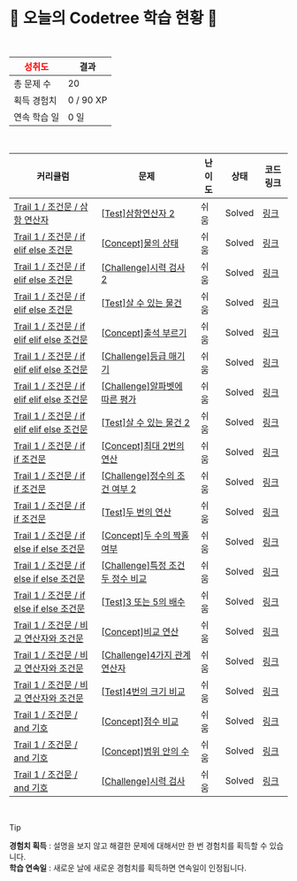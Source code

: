 # 🌲 오늘의 Codetree 학습 현황 🌲

<br />

| <span style="color:red;display:block;text-align:center;"> **성취도**</span> | 결과 |
|---|---|
| 총 문제 수 | 20 |
| 획득 경험치 | 0 / 90 XP |
| 연속 학습 일 | 0 일 |

<br />

|커리큘럼|문제|난이도|상태|코드 링크|
|---|---|---|---|---|
|[Trail 1 / 조건문 / 삼항 연산자](https://www.codetree.ai/trail-info/novice-low/)|[[Test]삼항연산자 2](https://www.codetree.ai/trails/complete/curated-cards/test-ternary-operator-2/)|쉬움|Solved|[링크](https://github.com/sghtao/Gihongong/blob/main/250201/%EC%82%BC%ED%95%AD%EC%97%B0%EC%82%B0%EC%9E%90%202/ternary-operator-2.py)|
|[Trail 1 / 조건문 / if elif else 조건문](https://www.codetree.ai/trail-info/novice-low/)|[[Concept]물의 상태](https://www.codetree.ai/trails/complete/curated-cards/intro-state-of-water/)|쉬움|Solved|[링크](https://github.com/sghtao/Gihongong/blob/main/250201/%EB%AC%BC%EC%9D%98%20%EC%83%81%ED%83%9C/state-of-water.py)|
|[Trail 1 / 조건문 / if elif else 조건문](https://www.codetree.ai/trail-info/novice-low/)|[[Challenge]시력 검사 2](https://www.codetree.ai/trails/complete/curated-cards/challenge-eye-test-2/)|쉬움|Solved|[링크](https://github.com/sghtao/Gihongong/blob/main/250201/%EC%8B%9C%EB%A0%A5%20%EA%B2%80%EC%82%AC%202/eye-test-2.py)|
|[Trail 1 / 조건문 / if elif else 조건문](https://www.codetree.ai/trail-info/novice-low/)|[[Test]살 수 있는 물건](https://www.codetree.ai/trails/complete/curated-cards/test-things-able-to-buy/)|쉬움|Solved|[링크](https://github.com/sghtao/Gihongong/blob/main/250201/%EC%82%B4%20%EC%88%98%20%EC%9E%88%EB%8A%94%20%EB%AC%BC%EA%B1%B4/things-able-to-buy.py)|
|[Trail 1 / 조건문 / if elif elif else 조건문](https://www.codetree.ai/trail-info/novice-low/)|[[Concept]출석 부르기](https://www.codetree.ai/trails/complete/curated-cards/intro-calling-attendance/)|쉬움|Solved|[링크](https://github.com/sghtao/Gihongong/blob/main/250201/%EC%B6%9C%EC%84%9D%20%EB%B6%80%EB%A5%B4%EA%B8%B0/calling-attendance.py)|
|[Trail 1 / 조건문 / if elif elif else 조건문](https://www.codetree.ai/trail-info/novice-low/)|[[Challenge]등급 매기기](https://www.codetree.ai/trails/complete/curated-cards/challenge-ranking/)|쉬움|Solved|[링크](https://github.com/sghtao/Gihongong/blob/main/250201/%EB%93%B1%EA%B8%89%20%EB%A7%A4%EA%B8%B0%EA%B8%B0/ranking.py)|
|[Trail 1 / 조건문 / if elif elif else 조건문](https://www.codetree.ai/trail-info/novice-low/)|[[Challenge]알파벳에 따른 평가](https://www.codetree.ai/trails/complete/curated-cards/challenge-evaluation-by-alphabet/)|쉬움|Solved|[링크](https://github.com/sghtao/Gihongong/blob/main/250201/%EC%95%8C%ED%8C%8C%EB%B2%B3%EC%97%90%20%EB%94%B0%EB%A5%B8%20%ED%8F%89%EA%B0%80/evaluation-by-alphabet.py)|
|[Trail 1 / 조건문 / if elif elif else 조건문](https://www.codetree.ai/trail-info/novice-low/)|[[Test]살 수 있는 물건 2](https://www.codetree.ai/trails/complete/curated-cards/test-things-able-to-buy-2/)|쉬움|Solved|[링크](https://github.com/sghtao/Gihongong/blob/main/250201/%EC%82%B4%20%EC%88%98%20%EC%9E%88%EB%8A%94%20%EB%AC%BC%EA%B1%B4%202/things-able-to-buy-2.py)|
|[Trail 1 / 조건문 / if if 조건문](https://www.codetree.ai/trail-info/novice-low/)|[[Concept]최대 2번의 연산](https://www.codetree.ai/trails/complete/curated-cards/intro-up-to-2-calculations/)|쉬움|Solved|[링크](https://github.com/sghtao/Gihongong/blob/main/250201/%EC%B5%9C%EB%8C%80%202%EB%B2%88%EC%9D%98%20%EC%97%B0%EC%82%B0/up-to-2-calculations.py)|
|[Trail 1 / 조건문 / if if 조건문](https://www.codetree.ai/trail-info/novice-low/)|[[Challenge]정수의 조건 여부 2](https://www.codetree.ai/trails/complete/curated-cards/challenge-numbers-condition-2/)|쉬움|Solved|[링크](https://github.com/sghtao/Gihongong/blob/main/250201/%EC%A0%95%EC%88%98%EC%9D%98%20%EC%A1%B0%EA%B1%B4%20%EC%97%AC%EB%B6%80%202/numbers-condition-2.py)|
|[Trail 1 / 조건문 / if if 조건문](https://www.codetree.ai/trail-info/novice-low/)|[[Test]두 번의 연산](https://www.codetree.ai/trails/complete/curated-cards/test-two-operations/)|쉬움|Solved|[링크](https://github.com/sghtao/Gihongong/blob/main/250201/%EB%91%90%20%EB%B2%88%EC%9D%98%20%EC%97%B0%EC%82%B0/two-operations.py)|
|[Trail 1 / 조건문 / if else if else 조건문](https://www.codetree.ai/trail-info/novice-low/)|[[Concept]두 수의 짝홀 여부](https://www.codetree.ai/trails/complete/curated-cards/intro-parity-of-two-numbers/)|쉬움|Solved|[링크](https://github.com/sghtao/Gihongong/blob/main/250201/%EB%91%90%20%EC%88%98%EC%9D%98%20%EC%A7%9D%ED%99%80%20%EC%97%AC%EB%B6%80/parity-of-two-numbers.py)|
|[Trail 1 / 조건문 / if else if else 조건문](https://www.codetree.ai/trail-info/novice-low/)|[[Challenge]특정 조건 두 정수 비교](https://www.codetree.ai/trails/complete/curated-cards/challenge-specific-comparison-of-two-natural-numbers/)|쉬움|Solved|[링크](https://github.com/sghtao/Gihongong/blob/main/250201/%ED%8A%B9%EC%A0%95%20%EC%A1%B0%EA%B1%B4%20%EB%91%90%20%EC%A0%95%EC%88%98%20%EB%B9%84%EA%B5%90/specific-comparison-of-two-natural-numbers.py)|
|[Trail 1 / 조건문 / if else if else 조건문](https://www.codetree.ai/trail-info/novice-low/)|[[Test]3 또는 5의 배수](https://www.codetree.ai/trails/complete/curated-cards/test-multiples-of-3-or-5/)|쉬움|Solved|[링크](https://github.com/sghtao/Gihongong/blob/main/250201/3%20%EB%98%90%EB%8A%94%205%EC%9D%98%20%EB%B0%B0%EC%88%98/multiples-of-3-or-5.py)|
|[Trail 1 / 조건문 / 비교 연산자와 조건문](https://www.codetree.ai/trail-info/novice-low/)|[[Concept]비교 연산](https://www.codetree.ai/trails/complete/curated-cards/intro-comparison-operator/)|쉬움|Solved|[링크](https://github.com/sghtao/Gihongong/blob/main/250201/%EB%B9%84%EA%B5%90%20%EC%97%B0%EC%82%B0/comparison-operator.py)|
|[Trail 1 / 조건문 / 비교 연산자와 조건문](https://www.codetree.ai/trail-info/novice-low/)|[[Challenge]4가지 관계연산자](https://www.codetree.ai/trails/complete/curated-cards/challenge-four-relational-operators/)|쉬움|Solved|[링크](https://github.com/sghtao/Gihongong/blob/main/250201/4%EA%B0%80%EC%A7%80%20%EA%B4%80%EA%B3%84%EC%97%B0%EC%82%B0%EC%9E%90/four-relational-operators.py)|
|[Trail 1 / 조건문 / 비교 연산자와 조건문](https://www.codetree.ai/trail-info/novice-low/)|[[Test]4번의 크기 비교](https://www.codetree.ai/trails/complete/curated-cards/test-4-time-comparison/)|쉬움|Solved|[링크](https://github.com/sghtao/Gihongong/blob/main/250201/4%EB%B2%88%EC%9D%98%20%ED%81%AC%EA%B8%B0%20%EB%B9%84%EA%B5%90/4-time-comparison.py)|
|[Trail 1 / 조건문 / and 기호](https://www.codetree.ai/trail-info/novice-low/)|[[Concept]점수 비교](https://www.codetree.ai/trails/complete/curated-cards/intro-score-comparison/)|쉬움|Solved|[링크](https://github.com/sghtao/Gihongong/blob/main/250201/%EC%A0%90%EC%88%98%20%EB%B9%84%EA%B5%90/score-comparison.py)|
|[Trail 1 / 조건문 / and 기호](https://www.codetree.ai/trail-info/novice-low/)|[[Concept]범위 안의 수](https://www.codetree.ai/trails/complete/curated-cards/intro-number-in-range/)|쉬움|Solved|[링크](https://github.com/sghtao/Gihongong/blob/main/250201/%EB%B2%94%EC%9C%84%20%EC%95%88%EC%9D%98%20%EC%88%98/number-in-range.py)|
|[Trail 1 / 조건문 / and 기호](https://www.codetree.ai/trail-info/novice-low/)|[[Challenge]시력 검사](https://www.codetree.ai/trails/complete/curated-cards/challenge-eye-test/)|쉬움|Solved|[링크](https://github.com/sghtao/Gihongong/blob/main/250201/%EC%8B%9C%EB%A0%A5%20%EA%B2%80%EC%82%AC/eye-test.py)|


<br />

> [!TIP]
> **경험치 획득** : 설명을 보지 않고 해결한 문제에 대해서만 한 번 경험치를 획득할 수 있습니다.  
> **학습 연속일** : 새로운 날에 새로운 경험치를 획득하면 연속일이 인정됩니다.

